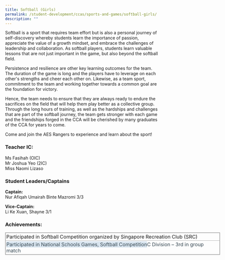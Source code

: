 ```yaml
---
title: Softball (Girls)
permalink: /student-development/ccas/sports-and-games/softball-girls/
description: ""
---
```

Softball is a sport that requires team effort but is also a personal journey of self-discovery whereby students learn the importance of passion, appreciate the value of a growth mindset, and embrace the challenges of leadership and collaboration. As softball players, students learn valuable lessons that are not just important in the game, but also beyond the softball field.

  

Persistence and resilience are other key learning outcomes for the team. The duration of the game is long and the players have to leverage on each other's strengths and cheer each other on. Likewise, as a team sport, commitment to the team and working together towards a common goal are the foundation for victory. 

  

Hence, the team needs to ensure that they are always ready to endure the sacrifices on the field that will help them play better as a collective group. Through the long hours of training, as well as the hardships and challenges that are part of the softball journey, the team gets stronger with each game and the friendships forged in the CCA will be cherished by many graduates of the CCA for years to come.

  

Come and join the AES Rangers to experience and learn about the sport!

  

### Teacher IC:

Ms Fasihah (OIC)  <br>
Mr Joshua Yeo (2IC) <br>
Miss Naomi Lizaso

###   Student Leaders/Captains

  

**Captain:** <br>
Nur Afiqah Umairah Binte Mazromi 3/3

  

**Vice-Captain:** <br>
Li Ke Xuan, Shayne 3/1

###   Achievements:

  

<table class="ive_eobj_left iveo_table ives_tab_simple3" style="margin: 0px 10px 0px 0px; outline: 0px; padding: 0px; border-collapse: collapse; float: left; border: 1px solid rgb(170, 170, 170); width: 700px;"><tbody style="margin: 0px; outline: 0px; padding: 0px;"><tr style="margin: 0px; outline: 0px; padding: 0px;"><td style="margin: 0px; outline: 0px; padding: 2px; text-align: left; border: 1px solid rgb(170, 170, 170);">Participated in Softball Competition organized by Singapore Recreation Club (SRC)</td></tr><tr style="margin: 0px; outline: 0px; padding: 0px;"><td style="margin: 0px; outline: 0px; padding: 2px; text-align: left; border: 1px solid rgb(170, 170, 170);"><span style="margin: 0px; outline: 0px; padding: 0px; color: rgb(55, 72, 83); background-color: rgb(217, 229, 239);">Participated in National Schools Games, Softball Competition</span><span style="margin: 0px; outline: 0px; padding: 0px; color: rgb(55, 72, 83); background-color: initial;">C Division – 3rd in group match</span></td></tr></tbody></table>

<br><br>


